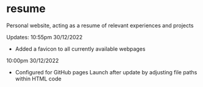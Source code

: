 # resume
Personal website, acting as a resume of relevant experiences and projects

Updates:
  10:55pm 30/12/2022
  - Added a favicon to all currently available webpages

  10:00pm 30/12/2022
  - Configured for GitHub pages Launch after update by adjusting file paths within HTML code
